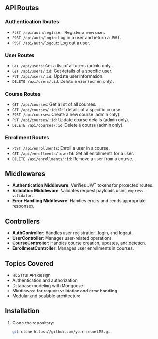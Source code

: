 ## API Routes

### Authentication Routes

- `POST /api/auth/register`: Register a new user.
- `POST /api/auth/login`: Log in a user and return a JWT.
- `POST /api/auth/logout`: Log out a user.

### User Routes

- `GET /api/users`: Get a list of all users (admin only).
- `GET /api/users/:id`: Get details of a specific user.
- `PUT /api/users/:id`: Update user information.
- `DELETE /api/users/:id`: Delete a user (admin only).

### Course Routes

- `GET /api/courses`: Get a list of all courses.
- `GET /api/courses/:id`: Get details of a specific course.
- `POST /api/courses`: Create a new course (admin only).
- `PUT /api/courses/:id`: Update course details (admin only).
- `DELETE /api/courses/:id`: Delete a course (admin only).

### Enrollment Routes

- `POST /api/enrollments`: Enroll a user in a course.
- `GET /api/enrollments/:userId`: Get all enrollments for a user.
- `DELETE /api/enrollments/:id`: Remove a user from a course.

## Middlewares

- **Authentication Middleware**: Verifies JWT tokens for protected routes.
- **Validation Middleware**: Validates request payloads using `express-validator`.
- **Error Handling Middleware**: Handles errors and sends appropriate responses.

## Controllers

- **AuthController**: Handles user registration, login, and logout.
- **UserController**: Manages user-related operations.
- **CourseController**: Handles course creation, updates, and deletion.
- **EnrollmentController**: Manages user enrollments in courses.

## Topics Covered

- RESTful API design
- Authentication and authorization
- Database modeling with Mongoose
- Middleware for request validation and error handling
- Modular and scalable architecture

## Installation

1. Clone the repository:
   ```bash
   git clone https://github.com/your-repo/LMS.git
   ```
